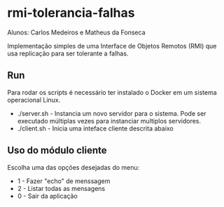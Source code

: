 # rmi-tolerancia-falhas

Alunos: Carlos Medeiros e Matheus da Fonseca

Implementação simples de uma Interface de Objetos Remotos (RMI) que usa replicação para ser tolerante a falhas.

## Run

Para rodar os scripts é necessário ter instalado o Docker em um sistema operacional Linux. 

- ./server.sh - Instancia um novo servidor para o sistema. Pode ser executado múltiplas vezes para instanciar multiplos servidores.
- ./client.sh - Inicia uma inteface cliente descrita abaixo

## Uso do módulo cliente

Escolha uma das opções desejadas do menu:

- 1 - Fazer "echo" de menssagem
- 2 - Listar todas as mensagens
- 0 - Sair da aplicação